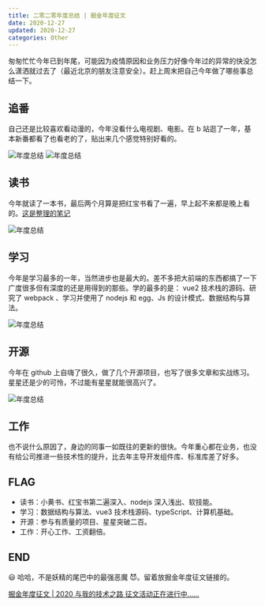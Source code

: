 ```yaml
---
title: 二零二零年度总结 | 掘金年度征文
date: 2020-12-27
updated: 2020-12-27
categories: Other
---
```


匆匆忙忙今年已到年尾，可能因为疫情原因和业务压力好像今年过的异常的快没怎么潇洒就过去了（最近北京的朋友注意安全）。赶上周末把自己今年做了哪些事总结一下。

## 追番

自己还是比较喜欢看动漫的，今年没看什么电视剧、电影。在 b 站逛了一年，基本新番都看了也看老的了，贴出来几个感觉特别好看的。

![年度总结](./image/2020-12-27/a1.jpg)
![年度总结](./image/2020-12-27/a2.jpg)

## 读书

今年就读了一本书，最后两个月算是把红宝书看了一遍，早上起不来都是晚上看的。[这是整理的笔记](https://juejin.cn/post/6909455840361742343)

![年度总结](./image/2020-12-27/b2.jpg)

## 学习

今年是学习最多的一年，当然进步也是最大的。差不多把大前端的东西都搞了一下广度很多但有深度的还是用得到的那些。学的最多的是： vue2 技术栈的源码、研究了 webpack 、学习并使用了 nodejs 和 egg、Js 的设计模式、数据结构与算法。

![年度总结](./image/2020-12-27/b1.jpg)

## 开源

今年在 github 上自嗨了很久，做了几个开源项目，也写了很多文章和实战练习。星星还是少的可怜，不过能有星星就能很高兴了。

![年度总结](./image/2020-12-27/d1.png)

## 工作

也不说什么原因了，身边的同事一如既往的更新的很快。今年重心都在业务，也没有给公司推进一些技术性的提升，比去年主导开发组件库、标准库差了好多。

## FLAG

- 读书：小黄书、红宝书第二遍深入、nodejs 深入浅出、软技能。
- 学习：数据结构与算法、vue3 技术栈源码、typeScript、计算机基础。
- 开源：参与有质量的项目、星星突破二百。
- 工作：开心工作、工资翻倍。

## END

😃 哈哈，不是妖精的尾巴中的最强恶魔 😈。留着放掘金年度征文链接的。

[掘金年度征文 | 2020 与我的技术之路 征文活动正在进行中......](https://juejin.cn/post/6901125532729999374)
